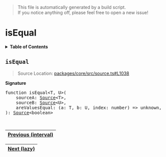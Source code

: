 > This file is automatically generated by a build script.<br>If you notice anything off, please feel free to open a new issue!

# isEqual

<details><summary><b>Table of Contents</b></summary>

1. [<code>isEqual</code>](#isEqual)</details>

## <a name="isEqual"></a><code>isEqual</code>

> Source Location: [packages\/core\/src\/source.ts#L1038](..\/..\/packages\/core\/src\/source.ts#L1038)

<b>Signature</b>

<pre>function isEqual&lt;T, U&gt;(<br>    sourceA: <a href="00-Source.md#Source-Interface">Source</a>&lt;T&gt;,<br>    sourceB: <a href="00-Source.md#Source-Interface">Source</a>&lt;U&gt;,<br>    areValuesEqual: (a: T, b: U, index: number) =&gt; unknown,<br>): <a href="00-Source.md#Source-Interface">Source</a>&lt;boolean&gt;</pre><br>

| [Previous \(interval\)](22-interval.md#readme) |
| --- |

<div align="right">

| [Next \(lazy\)](24-lazy.md#readme) |
| --- |
</div>
